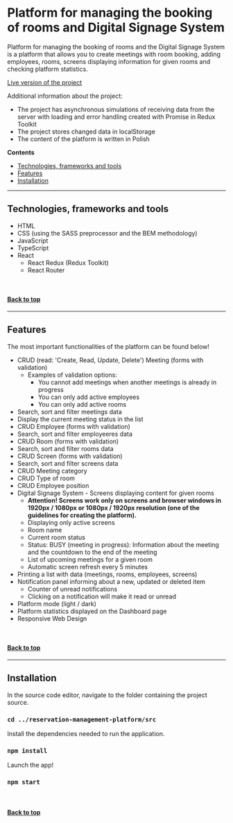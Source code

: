 # **Platform for managing the booking of rooms and Digital Signage System**

Platform for managing the booking of rooms and the Digital Signage System is a platform that allows you to create meetings with room booking, adding employees, rooms, screens displaying information for given rooms and checking platform statistics.

[Live version of the project](https://bartszal2.github.io/reservation-management-platform)

Additional information about the project:
* The project has
asynchronous simulations of receiving data from the server with loading and error handling created with Promise in Redux Toolkit
* The project stores changed data in localStorage
* The content of the platform is written in Polish

**Contents**
* [Technologies, frameworks and tools](#technologies-frameworks-and-tools)
* [Features](#features)
* [Installation](#installation)

---

## Technologies, frameworks and tools
* HTML
* CSS (using the SASS preprocessor and the BEM methodology)
* JavaScript
* TypeScript
* React
    * React Redux (Redux Toolkit)
    * React Router
<br>

#### [Back to top](#platform-for-managing-the-booking-of-rooms-and-digital-signage-system)
---

## Features
The most important functionalities of the platform can be found below!

* CRUD (read: 'Create, Read, Update, Delete') Meeting (forms with validation)
    * Examples of validation options: 
        * You cannot add meetings when another meetings is already in progress
        * You can only add active employees
        * You can only add active rooms
* Search, sort and filter meetings data
* Display the current meeting status in the list
* CRUD Employee (forms with validation)
* Search, sort and filter employeeres data
* CRUD Room (forms with validation)
* Search, sort and filter rooms data
* CRUD Screen (forms with validation)
* Search, sort and filter screens data 
* CRUD Meeting category
* CRUD Type of room
* CRUD Employee position
* Digital Signage System - Screens displaying content for given rooms
    * **Attention! Screens work only on screens and browser windows in 1920px / 1080px or 1080px / 1920px resolution (one of the guidelines for creating the platform).**
    * Displaying only active screens
    * Room name
    * Current room status
    * Status: BUSY (meeting in progress): Information about the meeting and the countdown to the end of the meeting
    * List of upcoming meetings for a given room
    * Automatic screen refresh every 5 minutes
* Printing a list with data (meetings, rooms, employees, screens)
* Notification panel informing about a new, updated or deleted item
    * Counter of unread notifications
    * Clicking on a notification will make it read or unread
* Platform mode (light / dark)
* Platform statistics displayed on the Dashboard page
* Responsive Web Design

<br>

#### [Back to top](#platform-for-managing-the-booking-of-rooms-and-digital-signage-system)
---

## Installation
In the source code editor, navigate to the folder containing the project source.
### `cd ../reservation-management-platform/src`

Install the dependencies needed to run the application.
### `npm install`

Launch the app!
### `npm start`
<br>

#### [Back to top](#platform-for-managing-the-booking-of-rooms-and-digital-signage-system)
